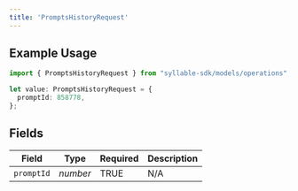 ```yaml
---
title: 'PromptsHistoryRequest'
---
```


## Example Usage

```typescript
import { PromptsHistoryRequest } from "syllable-sdk/models/operations";

let value: PromptsHistoryRequest = {
  promptId: 858778,
};
```

## Fields

| Field              | Type               | Required           | Description        |
| ------------------ | ------------------ | ------------------ | ------------------ |
| `promptId`         | *number*           | TRUE | N/A                |